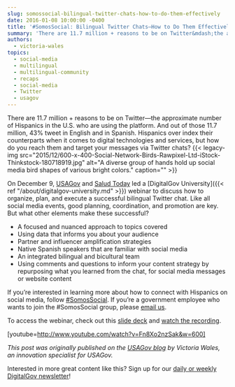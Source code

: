 ```yaml
---
slug: somossocial-bilingual-twitter-chats-how-to-do-them-effectively
date: 2016-01-08 10:00:00 -0400
title: '#SomosSocial: Bilingual Twitter Chats—How to Do Them Effectively'
summary: 'There are 11.7 million + reasons to be on Twitter&mdash;the approximate number of Hispanics in the U.S. who are using the platform. And out of those 11.7 million, 43% tweet in English and in Spanish. Hispanics over index their counterparts when it comes to digital technologies and services, but how do you reach them and'
authors:
  - victoria-wales
topics:
  - social-media
  - multilingual
  - multilingual-community
  - recaps
  - social-media
  - Twitter
  - usagov
---
```


There are 11.7 million + reasons to be on Twitter—the approximate number of Hispanics in the U.S. who are using the platform. And out of those 11.7 million, 43% tweet in English and in Spanish. Hispanics over index their counterparts when it comes to digital technologies and services, but how do you reach them and target your messages via Twitter chats? {{< legacy-img src="2015/12/600-x-400-Social-Network-Birds-Rawpixel-Ltd-iStock-Thinkstock-180718919.jpg" alt="A diverse group of hands hold up social media bird shapes of various bright colors." caption="" >}}

On December 9, [USAGov](https://www.usa.gov/) and [Salud Today](http://www.saludtoday.com/blog/) led a [DigitalGov University]({{< ref "/about/digitalgov-university.md" >}}) webinar to discuss how to organize, plan, and execute a successful bilingual Twitter chat. Like all social media events, good planning, coordination, and promotion are key. But what other elements make these successful?

  * A focused and nuanced approach to topics covered
  * Using data that informs you about your audience
  * Partner and influencer amplification strategies
  * Native Spanish speakers that are familiar with social media
  * An integrated bilingual and bicultural team
  * Using comments and questions to inform your content strategy by repurposing what you learned from the chat, for social media messages or website content

If you’re interested in learning more about how to connect with Hispanics on social media, follow [#SomosSocial](https://twitter.com/hashtag/somossocial). If you’re a government employee who wants to join the #SomosSocial group, please [email us](mailto:usapartnerships@gsa.gov).

To access the webinar, check out this [slide deck](http://www.slideshare.net/VictoriaBWales/twitter-webinar-12915) and [watch the recording](https://www.youtube.com/watch?v=Fn8Xo2nzSak).

[youtube=http://www.youtube.com/watch?v=Fn8Xo2nzSak&w=600]

_This post was originally published on the [USAGov blog](https://blog.usa.gov/) by Victoria Wales, an innovation specialist for USAGov._

Interested in more great content like this? Sign up for our [daily or weekly DigitalGov newsletter](https://public.govdelivery.com/accounts/USHOWTO/subscriber/new)!
